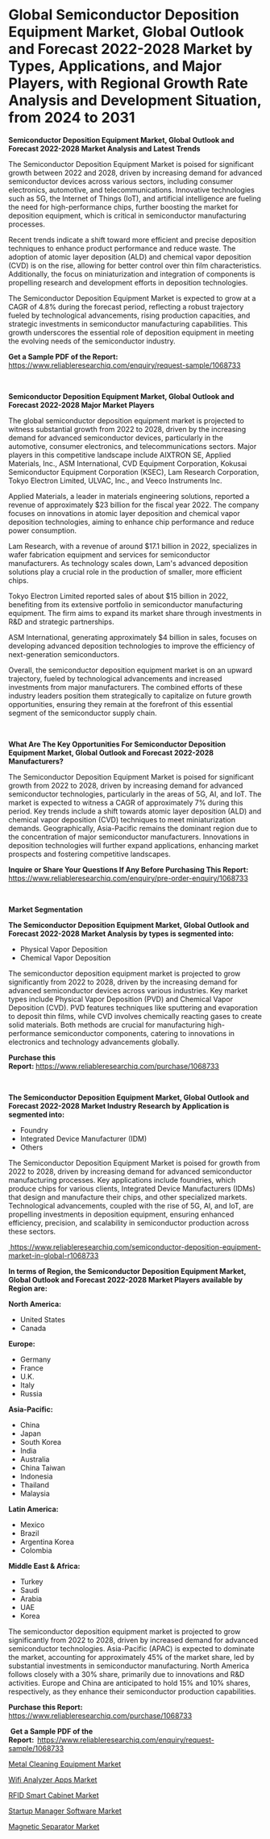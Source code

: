 <p><h1>Global Semiconductor Deposition Equipment Market, Global Outlook and Forecast 2022-2028 Market by Types, Applications, and Major Players, with Regional Growth Rate Analysis and Development Situation, from 2024 to 2031</h1></p><p><strong>Semiconductor Deposition Equipment Market, Global Outlook and Forecast 2022-2028 Market Analysis and Latest Trends</strong></p>
<p><p>The Semiconductor Deposition Equipment Market is poised for significant growth between 2022 and 2028, driven by increasing demand for advanced semiconductor devices across various sectors, including consumer electronics, automotive, and telecommunications. Innovative technologies such as 5G, the Internet of Things (IoT), and artificial intelligence are fueling the need for high-performance chips, further boosting the market for deposition equipment, which is critical in semiconductor manufacturing processes.</p><p>Recent trends indicate a shift toward more efficient and precise deposition techniques to enhance product performance and reduce waste. The adoption of atomic layer deposition (ALD) and chemical vapor deposition (CVD) is on the rise, allowing for better control over thin film characteristics. Additionally, the focus on miniaturization and integration of components is propelling research and development efforts in deposition technologies.</p><p>The Semiconductor Deposition Equipment Market is expected to grow at a CAGR of 4.8% during the forecast period, reflecting a robust trajectory fueled by technological advancements, rising production capacities, and strategic investments in semiconductor manufacturing capabilities. This growth underscores the essential role of deposition equipment in meeting the evolving needs of the semiconductor industry.</p></p>
<p><strong>Get a Sample PDF of the Report:&nbsp;</strong> <a href="https://www.reliableresearchiq.com/enquiry/request-sample/1068733?utm_campaign=120&utm_medium=2&utm_source=Github&utm_content=ia&utm_term=16112024&utm_id=semiconductor-deposition-equipment-market-global-outlook-and-forecast-2022-2028">https://www.reliableresearchiq.com/enquiry/request-sample/1068733</a></p>
<p>&nbsp;</p>
<p><strong>Semiconductor Deposition Equipment Market, Global Outlook and Forecast 2022-2028 Major Market Players</strong></p>
<p><p>The global semiconductor deposition equipment market is projected to witness substantial growth from 2022 to 2028, driven by the increasing demand for advanced semiconductor devices, particularly in the automotive, consumer electronics, and telecommunications sectors. Major players in this competitive landscape include AIXTRON SE, Applied Materials, Inc., ASM International, CVD Equipment Corporation, Kokusai Semiconductor Equipment Corporation (KSEC), Lam Research Corporation, Tokyo Electron Limited, ULVAC, Inc., and Veeco Instruments Inc.</p><p>Applied Materials, a leader in materials engineering solutions, reported a revenue of approximately $23 billion for the fiscal year 2022. The company focuses on innovations in atomic layer deposition and chemical vapor deposition technologies, aiming to enhance chip performance and reduce power consumption.</p><p>Lam Research, with a revenue of around $17.1 billion in 2022, specializes in wafer fabrication equipment and services for semiconductor manufacturers. As technology scales down, Lam's advanced deposition solutions play a crucial role in the production of smaller, more efficient chips.</p><p>Tokyo Electron Limited reported sales of about $15 billion in 2022, benefiting from its extensive portfolio in semiconductor manufacturing equipment. The firm aims to expand its market share through investments in R&D and strategic partnerships.</p><p>ASM International, generating approximately $4 billion in sales, focuses on developing advanced deposition technologies to improve the efficiency of next-generation semiconductors.</p><p>Overall, the semiconductor deposition equipment market is on an upward trajectory, fueled by technological advancements and increased investments from major manufacturers. The combined efforts of these industry leaders position them strategically to capitalize on future growth opportunities, ensuring they remain at the forefront of this essential segment of the semiconductor supply chain.</p></p>
<p>&nbsp;</p>
<p><strong>What Are The Key Opportunities For Semiconductor Deposition Equipment Market, Global Outlook and Forecast 2022-2028 Manufacturers?</strong></p>
<p><p>The Semiconductor Deposition Equipment Market is poised for significant growth from 2022 to 2028, driven by increasing demand for advanced semiconductor technologies, particularly in the areas of 5G, AI, and IoT. The market is expected to witness a CAGR of approximately 7% during this period. Key trends include a shift towards atomic layer deposition (ALD) and chemical vapor deposition (CVD) techniques to meet miniaturization demands. Geographically, Asia-Pacific remains the dominant region due to the concentration of major semiconductor manufacturers. Innovations in deposition technologies will further expand applications, enhancing market prospects and fostering competitive landscapes.</p></p>
<p><strong>Inquire or Share Your Questions If Any Before Purchasing This Report:</strong> <a href="https://www.reliableresearchiq.com/enquiry/pre-order-enquiry/1068733?utm_campaign=120&utm_medium=2&utm_source=Github&utm_content=ia&utm_term=16112024&utm_id=semiconductor-deposition-equipment-market-global-outlook-and-forecast-2022-2028">https://www.reliableresearchiq.com/enquiry/pre-order-enquiry/1068733</a></p>
<p>&nbsp;</p>
<p><strong>Market Segmentation</strong></p>
<p><strong>The Semiconductor Deposition Equipment Market, Global Outlook and Forecast 2022-2028 Market Analysis by types is segmented into:</strong></p>
<p><ul><li>Physical Vapor Deposition</li><li>Chemical Vapor Deposition</li></ul></p>
<p><p>The semiconductor deposition equipment market is projected to grow significantly from 2022 to 2028, driven by the increasing demand for advanced semiconductor devices across various industries. Key market types include Physical Vapor Deposition (PVD) and Chemical Vapor Deposition (CVD). PVD features techniques like sputtering and evaporation to deposit thin films, while CVD involves chemically reacting gases to create solid materials. Both methods are crucial for manufacturing high-performance semiconductor components, catering to innovations in electronics and technology advancements globally.</p></p>
<p><strong>Purchase this Report:&nbsp;</strong><a href="https://www.reliableresearchiq.com/purchase/1068733?utm_campaign=120&utm_medium=2&utm_source=Github&utm_content=ia&utm_term=16112024&utm_id=semiconductor-deposition-equipment-market-global-outlook-and-forecast-2022-2028">https://www.reliableresearchiq.com/purchase/1068733</a></p>
<p>&nbsp;</p>
<p><strong>The Semiconductor Deposition Equipment Market, Global Outlook and Forecast 2022-2028 Market Industry Research by Application is segmented into:</strong></p>
<p><ul><li>Foundry</li><li>Integrated Device Manufacturer (IDM)</li><li>Others</li></ul></p>
<p><p>The Semiconductor Deposition Equipment Market is poised for growth from 2022 to 2028, driven by increasing demand for advanced semiconductor manufacturing processes. Key applications include foundries, which produce chips for various clients, Integrated Device Manufacturers (IDMs) that design and manufacture their chips, and other specialized markets. Technological advancements, coupled with the rise of 5G, AI, and IoT, are propelling investments in deposition equipment, ensuring enhanced efficiency, precision, and scalability in semiconductor production across these sectors.</p></p>
<p><a href="https://www.reliableresearchiq.com/semiconductor-deposition-equipment-market-in-global-r1068733?utm_campaign=120&utm_medium=2&utm_source=Github&utm_content=ia&utm_term=16112024&utm_id=semiconductor-deposition-equipment-market-global-outlook-and-forecast-2022-2028">&nbsp;https://www.reliableresearchiq.com/semiconductor-deposition-equipment-market-in-global-r1068733</a></p>
<p><strong>In terms of Region, the Semiconductor Deposition Equipment Market, Global Outlook and Forecast 2022-2028 Market Players available by Region are:</strong></p>
<p>
    <p> <strong> North America: </strong>
        <ul>
            <li>United States</li>
            <li>Canada</li>
        </ul>
        </p> 
    <p> <strong> Europe: </strong>
        <ul>
            <li>Germany</li>
            <li>France</li>
            <li>U.K.</li>
            <li>Italy</li>
            <li>Russia</li>
        </ul>
        </p> 
    <p> <strong> Asia-Pacific: </strong>
        <ul>
            <li>China</li>
            <li>Japan</li>
            <li>South Korea</li>
            <li>India</li>
            <li>Australia</li>
            <li>China Taiwan</li>
            <li>Indonesia</li>
            <li>Thailand</li>
            <li>Malaysia</li>
        </ul>
        </p> 
    <p> <strong> Latin America: </strong>
        <ul>
            <li>Mexico</li>
            <li>Brazil</li>
            <li>Argentina Korea</li>
            <li>Colombia</li>
        </ul>
        </p> 
    <p> <strong> Middle East & Africa: </strong>
        <ul>
            <li>Turkey</li>
            <li>Saudi</li>
            <li>Arabia</li>
            <li>UAE</li>
            <li>Korea</li>
        </ul>
    </p>
    </p>
<p><p>The semiconductor deposition equipment market is projected to grow significantly from 2022 to 2028, driven by increased demand for advanced semiconductor technologies. Asia-Pacific (APAC) is expected to dominate the market, accounting for approximately 45% of the market share, led by substantial investments in semiconductor manufacturing. North America follows closely with a 30% share, primarily due to innovations and R&D activities. Europe and China are anticipated to hold 15% and 10% shares, respectively, as they enhance their semiconductor production capabilities.</p></p>
<p><strong>Purchase this Report: </strong><a href="https://www.reliableresearchiq.com/purchase/1068733?utm_campaign=120&utm_medium=2&utm_source=Github&utm_content=ia&utm_term=16112024&utm_id=semiconductor-deposition-equipment-market-global-outlook-and-forecast-2022-2028">https://www.reliableresearchiq.com/purchase/1068733</a></p>
<p>&nbsp;<strong>Get a Sample PDF of the Report:&nbsp;&nbsp;</strong><a href="https://www.reliableresearchiq.com/enquiry/request-sample/1068733?utm_campaign=120&utm_medium=2&utm_source=Github&utm_content=ia&utm_term=16112024&utm_id=semiconductor-deposition-equipment-market-global-outlook-and-forecast-2022-2028">https://www.reliableresearchiq.com/enquiry/request-sample/1068733</a></p>
<p><strong></strong></p>
<p><p><a href="https://www.linkedin.com/pulse/global-metal-cleaning-equipment-nexus-sector-confluences-gdb6e?utm_campaign=120&utm_medium=2&utm_source=Github&utm_content=ia&utm_term=16112024&utm_id=semiconductor-deposition-equipment-market-global-outlook-and-forecast-2022-2028">Metal Cleaning Equipment Market</a></p><p><a href="https://issuu.com/reportprime-2/docs/wifi-analyzer-apps-market-size-2030_e70a1f62575440?utm_campaign=120&utm_medium=2&utm_source=Github&utm_content=ia&utm_term=16112024&utm_id=semiconductor-deposition-equipment-market-global-outlook-and-forecast-2022-2028">Wifi Analyzer Apps Market</a></p><p><a href="https://www.linkedin.com/pulse/rfid-smart-cabinet-ecosystem-mapping-innovation-value-chains-fk5ie?utm_campaign=120&utm_medium=2&utm_source=Github&utm_content=ia&utm_term=16112024&utm_id=semiconductor-deposition-equipment-market-global-outlook-and-forecast-2022-2028">RFID Smart Cabinet Market</a></p><p><a href="https://issuu.com/reportprime-2/docs/startup-manager-software-market-siz_aa63d18dcfa267?utm_campaign=120&utm_medium=2&utm_source=Github&utm_content=ia&utm_term=16112024&utm_id=semiconductor-deposition-equipment-market-global-outlook-and-forecast-2022-2028">Startup Manager Software Market</a></p><p><a href="https://www.linkedin.com/pulse/magnetic-separator-industry-forecast-market-shifts-strategic-20ooe?utm_campaign=120&utm_medium=2&utm_source=Github&utm_content=ia&utm_term=16112024&utm_id=semiconductor-deposition-equipment-market-global-outlook-and-forecast-2022-2028">Magnetic Separator Market</a></p></p>